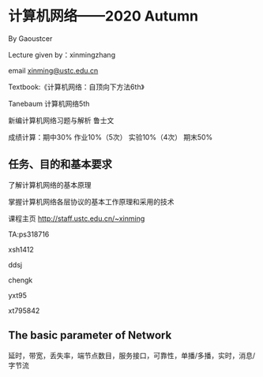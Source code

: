 # 计算机网络——2020 Autumn

By Gaoustcer

Lecture given by：xinmingzhang

email xinming@ustc.edu.cn

Textbook:《计算机网络：自顶向下方法6th》

Tanebaum 计算机网络5th

新编计算机网络习题与解析 鲁士文

成绩计算：期中30% 作业10%（5次） 实验10%（4次） 期末50%

## 任务、目的和基本要求

了解计算机网络的基本原理

掌握计算机网络各层协议的基本工作原理和采用的技术

课程主页 http://staff.ustc.edu.cn/~xinming

TA:ps318716

xsh1412

ddsj

chengk

yxt95

xt795842

## The basic parameter of Network

延时，带宽，丢失率，端节点数目，服务接口，可靠性，单播/多播，实时，消息/字节流